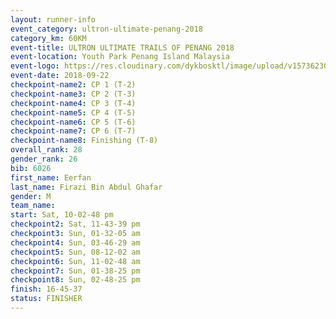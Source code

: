 ```yaml
---
layout: runner-info 
event_category: ultron-ultimate-penang-2018 
category_km: 60KM 
event-title: ULTRON ULTIMATE TRAILS OF PENANG 2018 
event-location: Youth Park Penang Island Malaysia 
event-logo: https://res.cloudinary.com/dykbosktl/image/upload/v1573623002/Logo/ULTRO_2018_LOGO_btp5xw.jpg 
event-date: 2018-09-22 
checkpoint-name2: CP 1 (T-2) 
checkpoint-name3: CP 2 (T-3) 
checkpoint-name4: CP 3 (T-4) 
checkpoint-name5: CP 4 (T-5) 
checkpoint-name6: CP 5 (T-6) 
checkpoint-name7: CP 6 (T-7) 
checkpoint-name8: Finishing (T-8) 
overall_rank: 28
gender_rank: 26
bib: 6026
first_name: Eerfan
last_name: Firazi Bin Abdul Ghafar
gender: M
team_name: 
start: Sat, 10-02-48 pm
checkpoint2: Sat, 11-43-39 pm
checkpoint3: Sun, 01-32-05 am
checkpoint4: Sun, 03-46-29 am
checkpoint5: Sun, 08-12-02 am
checkpoint6: Sun, 11-02-48 am
checkpoint7: Sun, 01-38-25 pm
checkpoint8: Sun, 02-48-25 pm
finish: 16-45-37
status: FINISHER
---
```


